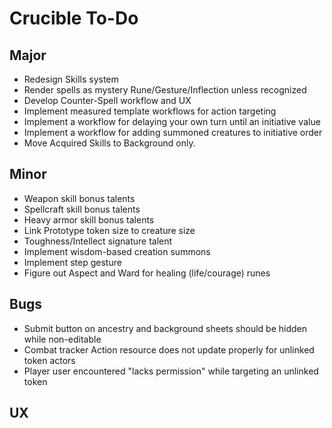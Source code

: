# Crucible To-Do

## Major
- Redesign Skills system
- Render spells as mystery Rune/Gesture/Inflection unless recognized
- Develop Counter-Spell workflow and UX
- Implement measured template workflows for action targeting
- Implement a workflow for delaying your own turn until an initiative value
- Implement a workflow for adding summoned creatures to initiative order
- Move Acquired Skills to Background only.

## Minor
- Weapon skill bonus talents
- Spellcraft skill bonus talents
- Heavy armor skill bonus talents
- Link Prototype token size to creature size
- Toughness/Intellect signature talent
- Implement wisdom-based creation summons
- Implement step gesture
- Figure out Aspect and Ward for healing (life/courage) runes

## Bugs
- Submit button on ancestry and background sheets should be hidden while non-editable
- Combat tracker Action resource does not update properly for unlinked token actors
- Player user encountered "lacks permission" while targeting an unlinked token

## UX
